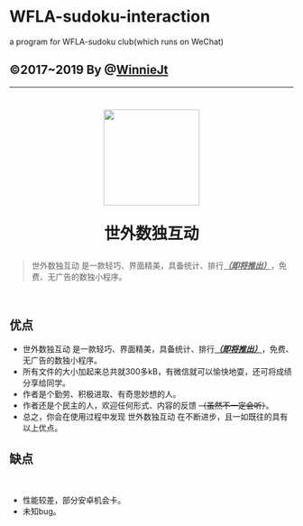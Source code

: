 # WFLA-sudoku-interaction
a program for WFLA-sudoku club(which runs on WeChat)
## ©2017~2019 By @[WinnieJt](https://github.com/WinnieJt)
****
<h1 align="center">
	<img width="170" src="https://public.noi.top/image/1562510096767.png" />
  	<p>世外数独互动</p>
</h1>




> 世外数独互动 是一款轻巧、界面精美，具备统计、排行<u>***（即将推出）***</u>，免费、无广告的数独小程序。

<br>

## 优点

  - 世外数独互动 是一款轻巧、界面精美，具备统计、排行<u>***（即将推出）***</u>，免费、无广告的数独小程序。
  - 所有文件的大小加起来总共就300多kB，有微信就可以愉快地耍，还可将成绩分享给同学。
  - 作者是个勤劳、积极进取、有奇思妙想的人。
  - 作者还是个民主的人，欢迎任何形式、内容的反馈 ~~（虽然不一定会听）~~。
  - 总之，你会在使用过程中发现 世外数独互动 在不断进步，且一如既往的具有以上优点。

## 缺点

  
  - 性能较差，部分安卓机会卡。
  - 未知bug。

